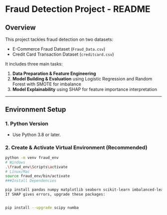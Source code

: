 # Fraud Detection Project - README

## Overview
This project tackles fraud detection on two datasets:  
- E-Commerce Fraud Dataset (`Fraud_Data.csv`)  
- Credit Card Transaction Dataset (`creditcard.csv`)  

It includes three main tasks:  
1. **Data Preparation & Feature Engineering**  
2. **Model Building & Evaluation** using Logistic Regression and Random Forest with SMOTE for imbalance  
3. **Model Explainability** using SHAP for feature importance interpretation  

---

## Environment Setup

### 1. Python Version
- Use Python 3.8 or later.

### 2. Create & Activate Virtual Environment (Recommended)
```bash
python -m venv fraud_env
# Windows
.\fraud_env\Scripts\activate
# Linux/Mac
source fraud_env/bin/activate
###Install Dependencies

pip install pandas numpy matplotlib seaborn scikit-learn imbalanced-learn shap
If SHAP gives errors, upgrade these packages:


pip install --upgrade scipy numba